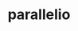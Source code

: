 ---
title: "parallelio"
layout: cache
categories: [package, v0.20.1]
meta: {"versions": ["2.5.10"], "compilers": ["gcc@=7.3.1"], "oss": ["amzn2"], "platforms": ["linux"], "targets": ["aarch64", "neoverse_n1", "x86_64_v3"], "stacks": ["aws-isc", "aws-isc-aarch64", "root"], "num_specs": 3, "num_specs_by_stack": {"root": 3, "aws-isc-aarch64": 2, "aws-isc": 1}}
spec_details: [{"hash": "j2jqhp2iede42dmlhvduuv6tnumtcci5", "compiler": "gcc@=7.3.1", "versions": ["2.5.10"], "os": "amzn2", "platform": "linux", "target": "aarch64", "variants": ["build_system=cmake", "build_type=Release", "+fortran", "generator=make", "~ipo", "~logging", "+mpi", "+pnetcdf", "+shared", "~timing"], "stacks": ["root", "aws-isc-aarch64"], "size": "-", "tarball": "https://binaries.spack.io/v0.20.1/build_cache/linux-amzn2-aarch64/gcc-7.3.1/parallelio-2.5.10/linux-amzn2-aarch64-gcc-7.3.1-parallelio-2.5.10-j2jqhp2iede42dmlhvduuv6tnumtcci5.spack"}, {"hash": "toj4azkoetbwem6ryec6klwebayl74ow", "compiler": "gcc@=7.3.1", "versions": ["2.5.10"], "os": "amzn2", "platform": "linux", "target": "neoverse_n1", "variants": ["build_system=cmake", "build_type=Release", "+fortran", "generator=make", "~ipo", "~logging", "+mpi", "+pnetcdf", "+shared", "~timing"], "stacks": ["root", "aws-isc-aarch64"], "size": "-", "tarball": "https://binaries.spack.io/v0.20.1/build_cache/linux-amzn2-neoverse_n1/gcc-7.3.1/parallelio-2.5.10/linux-amzn2-neoverse_n1-gcc-7.3.1-parallelio-2.5.10-toj4azkoetbwem6ryec6klwebayl74ow.spack"}, {"hash": "jr3ia57kjwcvvonamdxvmbc3xbi43gx7", "compiler": "gcc@=7.3.1", "versions": ["2.5.10"], "os": "amzn2", "platform": "linux", "target": "x86_64_v3", "variants": ["build_system=cmake", "build_type=Release", "+fortran", "generator=make", "~ipo", "~logging", "+mpi", "+pnetcdf", "+shared", "~timing"], "stacks": ["aws-isc", "root"], "size": "-", "tarball": "https://binaries.spack.io/v0.20.1/build_cache/linux-amzn2-x86_64_v3/gcc-7.3.1/parallelio-2.5.10/linux-amzn2-x86_64_v3-gcc-7.3.1-parallelio-2.5.10-jr3ia57kjwcvvonamdxvmbc3xbi43gx7.spack"}]
---